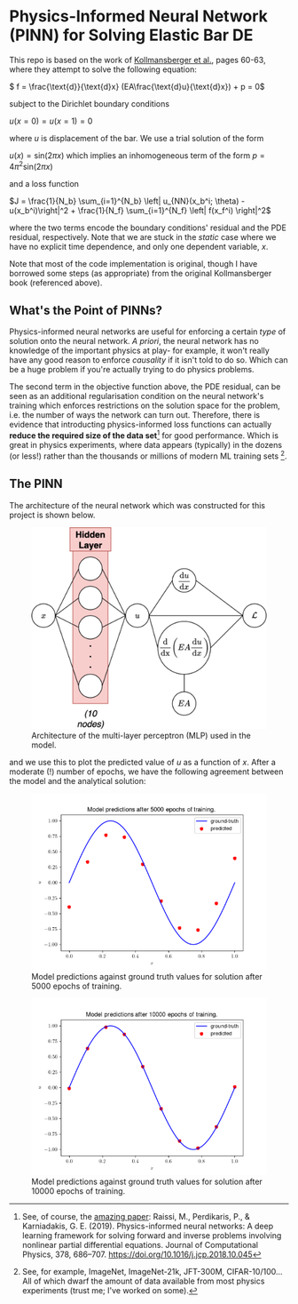# Physics-Informed Neural Network (PINN) for Solving Elastic Bar DE

This repo is based on the work of [Kollmansberger et al.](https://link.springer.com/book/10.1007/978-3-030-76587-3), pages 60-63, where they attempt to solve the following equation: 

$ f = \frac{\text{d}}{\text{d}x} (EA\frac{\text{d}u}{\text{d}x}) + p = 0$

subject to the Dirichlet boundary conditions 

$u(x=0) = u(x=1) = 0$

where $u$ is displacement of the bar. We use a trial solution of the form 

$u(x) = \text{sin}(2 \pi x)$ which implies an inhomogeneous term of the form $p = 4\pi^2 \text{sin}(2 \pi x)$

and a loss function 

$J = \frac{1}{N_b} \sum_{i=1}^{N_b} \left| u_{NN}(x_b^i; \theta) - u(x_b^i)\right|^2 + \frac{1}{N_f} \sum_{i=1}^{N_f} \left| f(x_f^i) \right|^2$ 

where the two terms encode the boundary conditions' residual and the $\text{PDE}$ residual, respectively. Note that we are stuck in the *static* case where we have no explicit time dependence, and only one dependent variable, $x$.

Note that most of the code implementation is original, though I have borrowed some steps (as appropriate) from the original Kollmansberger book (referenced above).

## What's the Point of PINNs?
Physics-informed neural networks are useful for enforcing a certain *type* of solution onto the neural network. *A priori*, the neural network has no knowledge of the important physics at play- for example, it won't really have any good reason to enforce *causality* if it isn't told to do so. Which can be a huge problem if you're actually trying to do physics problems.

The second term in the objective function above, the $\text{PDE}$ residual, can be seen as an additional regularisation condition on the neural network's training which enforces restrictions on the solution space for the problem, i.e. the number of ways the network can turn out. Therefore, there is evidence that introducting physics-informed loss functions can actually **reduce the required size of the data set**[^2] for good performance. Which is great in physics experiments, where data appears (typically) in the dozens (or less!) rather than the thousands or millions of modern ML training sets [^1].

## The PINN
The architecture of the neural network which was constructed for this project is shown below.

<figure>
<img src="./figures/architecture.png" style="width:450px"/>
<figcaption>Architecture of the multi-layer perceptron (MLP) used in the model.</figcaption>
</figure>

and we use this to plot the predicted value of $u$ as a function of $x$. After a moderate (!) number of epochs, we have the following agreement between the model and the analytical solution:

<figure>
<img src="./figures/model_preds_5000.png" style="width:450px"/>
<figcaption>Model predictions against ground truth values for solution after 5000 epochs of training.</figcaption>
</figure>

<figure>
<img src="./figures/model_preds_10000.png" style="width:450px"/>
<figcaption>Model predictions against ground truth values for solution after 10000 epochs of training.</figcaption>
</figure>

[^1]: See, for example, ImageNet, ImageNet-21k, JFT-300M, CIFAR-10/100... All of which dwarf the amount of data available from most physics experiments (trust me; I've worked on some).

[^2]: See, of course, the [amazing paper](https://www.sciencedirect.com/science/article/abs/pii/S0021999118307125): Raissi, M., Perdikaris, P., & Karniadakis, G. E. (2019). Physics-informed neural networks: A deep learning framework for solving forward and inverse problems involving nonlinear partial differential equations. Journal of Computational Physics, 378, 686–707. https://doi.org/10.1016/j.jcp.2018.10.045